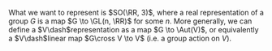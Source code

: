 What we want to represent is $SO(\RR, 3)$, where a real representation of a group $G$ is a map $G \to \GL(n, \RR)$ for some $n$.
More generally, we can define a $V\dash$representation as a map $G \to \Aut(V)$, or equivalently a $V\dash$linear map $G\cross V \to V$ (i.e. a group action on $V$).


